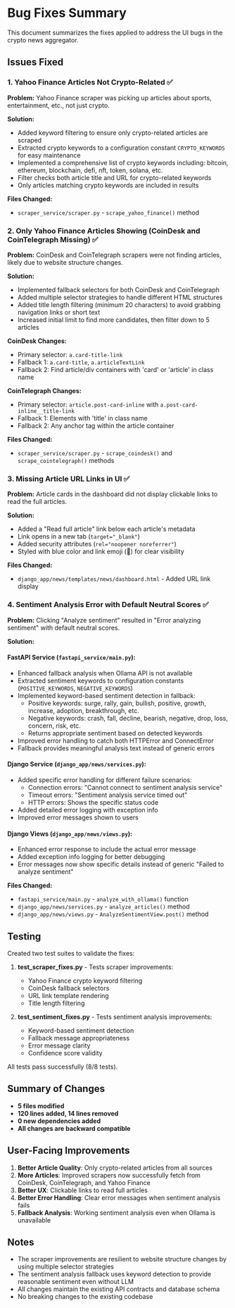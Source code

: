 # Bug Fixes Summary

This document summarizes the fixes applied to address the UI bugs in the crypto news aggregator.

## Issues Fixed

### 1. Yahoo Finance Articles Not Crypto-Related ✅

**Problem:** Yahoo Finance scraper was picking up articles about sports, entertainment, etc., not just crypto.

**Solution:** 
- Added keyword filtering to ensure only crypto-related articles are scraped
- Extracted crypto keywords to a configuration constant `CRYPTO_KEYWORDS` for easy maintenance
- Implemented a comprehensive list of crypto keywords including: bitcoin, ethereum, blockchain, defi, nft, token, solana, etc.
- Filter checks both article title and URL for crypto-related keywords
- Only articles matching crypto keywords are included in results

**Files Changed:**
- `scraper_service/scraper.py` - `scrape_yahoo_finance()` method

### 2. Only Yahoo Finance Articles Showing (CoinDesk and CoinTelegraph Missing) ✅

**Problem:** CoinDesk and CoinTelegraph scrapers were not finding articles, likely due to website structure changes.

**Solution:**
- Implemented fallback selectors for both CoinDesk and CoinTelegraph
- Added multiple selector strategies to handle different HTML structures
- Added title length filtering (minimum 20 characters) to avoid grabbing navigation links or short text
- Increased initial limit to find more candidates, then filter down to 5 articles

**CoinDesk Changes:**
- Primary selector: `a.card-title-link`
- Fallback 1: `a.card-title`, `a.articleTextLink`
- Fallback 2: Find article/div containers with 'card' or 'article' in class name

**CoinTelegraph Changes:**
- Primary selector: `article.post-card-inline` with `a.post-card-inline__title-link`
- Fallback 1: Elements with 'title' in class name
- Fallback 2: Any anchor tag within the article container

**Files Changed:**
- `scraper_service/scraper.py` - `scrape_coindesk()` and `scrape_cointelegraph()` methods

### 3. Missing Article URL Links in UI ✅

**Problem:** Article cards in the dashboard did not display clickable links to read the full articles.

**Solution:**
- Added a "Read full article" link below each article's metadata
- Link opens in a new tab (`target="_blank"`)
- Added security attributes (`rel="noopener noreferrer"`)
- Styled with blue color and link emoji (🔗) for clear visibility

**Files Changed:**
- `django_app/news/templates/news/dashboard.html` - Added URL link display

### 4. Sentiment Analysis Error with Default Neutral Scores ✅

**Problem:** Clicking "Analyze sentiment" resulted in "Error analyzing sentiment" with default neutral scores.

**Solution:**

#### FastAPI Service (`fastapi_service/main.py`):
- Enhanced fallback analysis when Ollama API is not available
- Extracted sentiment keywords to configuration constants (`POSITIVE_KEYWORDS`, `NEGATIVE_KEYWORDS`)
- Implemented keyword-based sentiment detection in fallback:
  - Positive keywords: surge, rally, gain, bullish, positive, growth, increase, adoption, breakthrough, etc.
  - Negative keywords: crash, fall, decline, bearish, negative, drop, loss, concern, risk, etc.
  - Returns appropriate sentiment based on detected keywords
- Improved error handling to catch both HTTPError and ConnectError
- Fallback provides meaningful analysis text instead of generic errors

#### Django Service (`django_app/news/services.py`):
- Added specific error handling for different failure scenarios:
  - Connection errors: "Cannot connect to sentiment analysis service"
  - Timeout errors: "Sentiment analysis service timed out"
  - HTTP errors: Shows the specific status code
- Added detailed error logging with exception info
- Improved error messages shown to users

#### Django Views (`django_app/news/views.py`):
- Enhanced error response to include the actual error message
- Added exception info logging for better debugging
- Error messages now show specific details instead of generic "Failed to analyze sentiment"

**Files Changed:**
- `fastapi_service/main.py` - `analyze_with_ollama()` function
- `django_app/news/services.py` - `analyze_articles()` method
- `django_app/news/views.py` - `AnalyzeSentimentView.post()` method

## Testing

Created two test suites to validate the fixes:

1. **test_scraper_fixes.py** - Tests scraper improvements:
   - Yahoo Finance crypto keyword filtering
   - CoinDesk fallback selectors
   - URL link template rendering
   - Title length filtering

2. **test_sentiment_fixes.py** - Tests sentiment analysis improvements:
   - Keyword-based sentiment detection
   - Fallback message appropriateness
   - Error message clarity
   - Confidence score validity

All tests pass successfully (8/8 tests).

## Summary of Changes

- **5 files modified**
- **120 lines added, 14 lines removed**
- **0 new dependencies added**
- **All changes are backward compatible**

## User-Facing Improvements

1. **Better Article Quality**: Only crypto-related articles from all sources
2. **More Articles**: Improved scrapers now successfully fetch from CoinDesk, CoinTelegraph, and Yahoo Finance
3. **Better UX**: Clickable links to read full articles
4. **Better Error Handling**: Clear error messages when sentiment analysis fails
5. **Fallback Analysis**: Working sentiment analysis even when Ollama is unavailable

## Notes

- The scraper improvements are resilient to website structure changes by using multiple selector strategies
- The sentiment analysis fallback uses keyword detection to provide reasonable sentiment even without LLM
- All changes maintain the existing API contracts and database schema
- No breaking changes to the existing codebase
